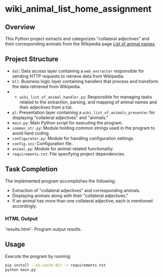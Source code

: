# wiki_animal_list_home_assignment

## Overview

This Python project extracts and categorizes "collateral adjectives" and their corresponding animals from the Wikipedia page [List of animal names](https://en.wikipedia.org/wiki/List_of_animal_names).

## Project Structure

- `dal`: Data access layer containing a `web_extractor` responsible for sending HTTP requests to retrieve data from Wikipedia.
- `bll`: Business logic layer containing handlers that process and transform the data retrieved from Wikipedia.
-   - `wiki_list_of_animal_handler.py`: Responsible for managing tasks related to the extraction, parsing, and mapping of animal names and their adjectives from a list.
- `pl`: Presentation layer containing a `wiki_list_of_animals_presenter` for displaying "collateral adjectives" and "animals."
- `main.py`: Main Python script for executing the program.
- `common_str.py`: Module holding common strings used in the program to avoid hard coding.
- `configurator.py`: Module for handling configuration settings.
- `config.ini`: Configuration file.
- `animal.py`: Module for animal-related functionality.
- `requirements.txt`: File specifying project dependencies.

## Task Completion

The implemented program accomplishes the following:

- Extraction of "collateral adjectives" and corresponding animals.
- Displaying animals along with their "collateral adjectives."
- If an animal has more than one collateral adjective, each is mentioned accordingly.

### HTML Output

'results.html'- Program output results.

## Usage

Execute the program by running:

```bash
pip install --no-cache-dir -r requirements.txt
python main.py
